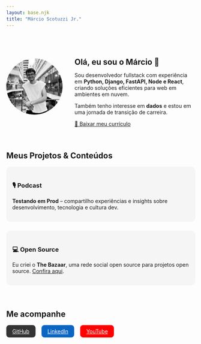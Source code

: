 ```yaml
---
layout: base.njk
title: "Márcio Scotuzzi Jr."
---
```


<section style="display:flex; align-items:center; gap:2rem; margin-top:3rem; flex-wrap:wrap;">
  <img src="/marc.jpg" alt="Foto de Márcio" style="width:150px; border-radius:50%; flex-shrink:0;">
  <div style="flex:1; min-width:250px;">
    <h1 style="margin-bottom:0.5rem;">Olá, eu sou o Márcio 👋</h1>
    <p>Sou desenvolvedor fullstack com experiência em <strong>Python, Django, FastAPI, Node e React</strong>, criando soluções eficientes para web em ambientes em nuvem.</p>
    <p>Também tenho interesse em <strong>dados</strong> e estou em uma jornada de transição de carreira.</p>
    <a href="/curriculo.pdf" class="btn" style="margin-top:1rem;">📄 Baixar meu currículo</a>
  </div>
</section>

<section style="margin-top:4rem;">
  <h2>Meus Projetos & Conteúdos</h2>
  <div style="display:flex; gap:1.5rem; flex-wrap:wrap; margin-top:1rem;">
    <div style="flex:1; min-width:250px; padding:1rem; border-radius:12px; background:#f5f5f5;">
      <h3>🎙️ Podcast</h3>
      <p><strong>Testando em Prod</strong> – compartilho experiências e insights sobre desenvolvimento, tecnologia e cultura dev.</p>
    </div>
    <div style="flex:1; min-width:250px; padding:1rem; border-radius:12px; background:#f5f5f5;">
      <h3>💻 Open Source</h3>
      <p>Eu criei o <strong>The Bazaar</strong>, uma rede social open source para projetos open source. <a href="https://thebazaar.dev.br/" target="_blank">Confira aqui</a>.</p>
    </div>
  </div>
</section>

<section style="margin-top:4rem;">
  <h2>Me acompanhe</h2>
  <div style="display:flex; gap:1rem; flex-wrap:wrap; margin-top:1rem;">
    <a href="https://github.com/ScotuzziJr/" target="_blank" style="padding:0.5rem 1rem; background:#333; color:white; border-radius:8px;">GitHub</a>
    <a href="https://www.linkedin.com/in/m%C3%A1rcio-scotuzzi-junior-843041193/" target="_blank" style="padding:0.5rem 1rem; background:#0A66C2; color:white; border-radius:8px;">LinkedIn</a>
    <a href="https://www.youtube.com/@marcpy" target="_blank" style="padding:0.5rem 1rem; background:#FF0000; color:white; border-radius:8px;">YouTube</a>
  </div>
</section>
